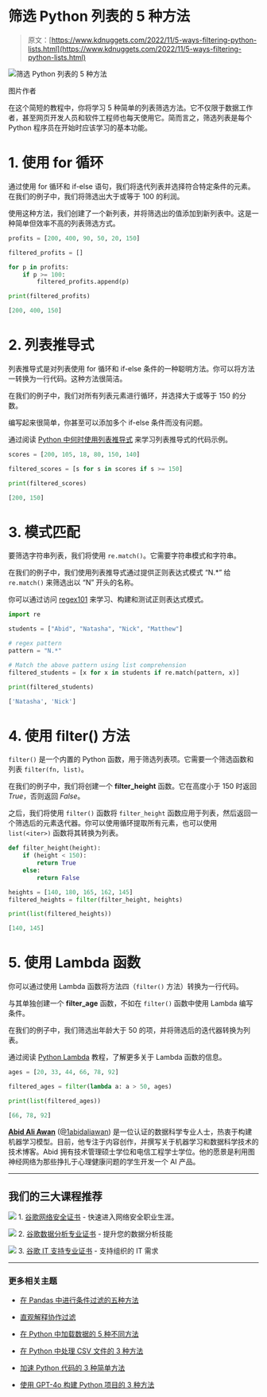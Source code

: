 # 筛选 Python 列表的 5 种方法

> 原文：[https://www.kdnuggets.com/2022/11/5-ways-filtering-python-lists.html](https://www.kdnuggets.com/2022/11/5-ways-filtering-python-lists.html)

![筛选 Python 列表的 5 种方法](../Images/ed355b7ccc3f6c42d2f034242454ba60.png)

图片作者

在这个简短的教程中，你将学习 5 种简单的列表筛选方法。它不仅限于数据工作者，甚至网页开发人员和软件工程师也每天使用它。简而言之，筛选列表是每个 Python 程序员在开始时应该学习的基本功能。

# 1\. 使用 for 循环

通过使用 for 循环和 if-else 语句，我们将迭代列表并选择符合特定条件的元素。在我们的例子中，我们将筛选出大于或等于 100 的利润。

使用这种方法，我们创建了一个新列表，并将筛选出的值添加到新列表中。这是一种简单但效率不高的列表筛选方式。

```py
profits = [200, 400, 90, 50, 20, 150]

filtered_profits = []

for p in profits:
    if p >= 100:
        filtered_profits.append(p)

print(filtered_profits)
```

```py
[200, 400, 150]
```

# 2\. 列表推导式

列表推导式是对列表使用 for 循环和 if-else 条件的一种聪明方法。你可以将方法一转换为一行代码。这种方法很简洁。

在我们的例子中，我们对所有列表元素进行循环，并选择大于或等于 150 的分数。

编写起来很简单，你甚至可以添加多个 if-else 条件而没有问题。

通过阅读 [Python 中何时使用列表推导式](https://realpython.com/list-comprehension-python/) 来学习列表推导式的代码示例。

```py
scores = [200, 105, 18, 80, 150, 140]

filtered_scores = [s for s in scores if s >= 150]

print(filtered_scores)
```

```py
[200, 150]
```

# 3\. 模式匹配

要筛选字符串列表，我们将使用 `re.match()`。它需要字符串模式和字符串。

在我们的例子中，我们使用列表推导式通过提供正则表达式模式 “N.*” 给 `re.match()` 来筛选出以 “N” 开头的名称。

你可以通过访问 [regex101](https://regex101.com/) 来学习、构建和测试正则表达式模式。

```py
import re

students = ["Abid", "Natasha", "Nick", "Matthew"]

# regex pattern
pattern = "N.*"

# Match the above pattern using list comprehension
filtered_students = [x for x in students if re.match(pattern, x)]

print(filtered_students)
```

```py
['Natasha', 'Nick']
```

# 4\. 使用 filter() 方法

`filter()` 是一个内置的 Python 函数，用于筛选列表项。它需要一个筛选函数和列表 `filter(fn, list)`。

在我们的例子中，我们将创建一个 **filter_height** 函数。它在高度小于 150 时返回 *True*，否则返回 *False*。

之后，我们将使用 `filter()` 函数将 `filter_height` 函数应用于列表，然后返回一个筛选后的元素迭代器。你可以使用循环提取所有元素，也可以使用 `list(<iter>)` 函数将其转换为列表。

```py
def filter_height(height):
    if (height < 150):
        return True
    else:
        return False

heights = [140, 180, 165, 162, 145]
filtered_heights = filter(filter_height, heights)

print(list(filtered_heights))
```

```py
[140, 145]
```

# 5\. 使用 Lambda 函数

你可以通过使用 Lambda 函数将方法四（`filter()` 方法）转换为一行代码。

与其单独创建一个 **filter_age** 函数，不如在 `filter()` 函数中使用 Lambda 编写条件。

在我们的例子中，我们筛选出年龄大于 50 的项，并将筛选后的迭代器转换为列表。

通过阅读 [Python Lambda](https://www.w3schools.com/python/python_lambda.asp) 教程，了解更多关于 Lambda 函数的信息。

```py
ages = [20, 33, 44, 66, 78, 92]

filtered_ages = filter(lambda a: a > 50, ages)

print(list(filtered_ages))
```

```py
[66, 78, 92]
```

**[Abid Ali Awan](https://www.polywork.com/kingabzpro)** ([@1abidaliawan](https://twitter.com/1abidaliawan)) 是一位认证的数据科学专业人士，热衷于构建机器学习模型。目前，他专注于内容创作，并撰写关于机器学习和数据科学技术的技术博客。Abid 拥有技术管理硕士学位和电信工程学士学位。他的愿景是利用图神经网络为那些挣扎于心理健康问题的学生开发一个 AI 产品。

* * *

## 我们的三大课程推荐

![](../Images/0244c01ba9267c002ef39d4907e0b8fb.png) 1\. [谷歌网络安全证书](https://www.kdnuggets.com/google-cybersecurity) - 快速进入网络安全职业生涯。

![](../Images/e225c49c3c91745821c8c0368bf04711.png) 2\. [谷歌数据分析专业证书](https://www.kdnuggets.com/google-data-analytics) - 提升您的数据分析技能

![](../Images/0244c01ba9267c002ef39d4907e0b8fb.png) 3\. [谷歌 IT 支持专业证书](https://www.kdnuggets.com/google-itsupport) - 支持组织的 IT 需求

* * *

### 更多相关主题

+   [在 Pandas 中进行条件过滤的五种方法](https://www.kdnuggets.com/2022/12/five-ways-conditional-filtering-pandas.html)

+   [直观解释协作过滤](https://www.kdnuggets.com/2022/09/intuitive-explanation-collaborative-filtering.html)

+   [在 Python 中加载数据的 5 种不同方法](https://www.kdnuggets.com/2020/08/5-different-ways-load-data-python.html)

+   [在 Python 中处理 CSV 文件的 3 种方法](https://www.kdnuggets.com/2022/10/3-ways-process-csv-files-python.html)

+   [加速 Python 代码的 3 种简单方法](https://www.kdnuggets.com/2022/10/3-simple-ways-speed-python-code.html)

+   [使用 GPT-4o 构建 Python 项目的 3 种方法](https://www.kdnuggets.com/3-ways-of-building-python-projects-using-gpt-4o)
